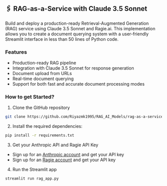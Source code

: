 ## 🖇️ RAG-as-a-Service with Claude 3.5 Sonnet
Build and deploy a production-ready Retrieval-Augmented Generation (RAG) service using Claude 3.5 Sonnet and Ragie.ai. This implementation allows you to create a document querying system with a user-friendly Streamlit interface in less than 50 lines of Python code.

### Features
- Production-ready RAG pipeline
- Integration with Claude 3.5 Sonnet for response generation
- Document upload from URLs
- Real-time document querying
- Support for both fast and accurate document processing modes

### How to get Started?

1. Clone the GitHub repository
```bash
git clone https://github.com/Riyazmk1995/RAG_AI_Models/rag-as-a-service.git
```

2. Install the required dependencies:

```bash
pip install -r requirements.txt
```

3. Get your Anthropic API and Ragie API Key

- Sign up for an [Anthropic account](https://console.anthropic.com/) and get your API key
- Sign up for an [Ragie account](https://www.ragie.ai/) and get your API key

4. Run the Streamlit app
```bash
streamlit run rag_app.py
```
